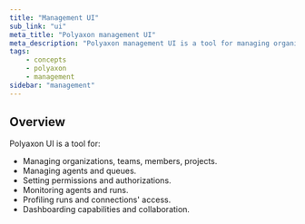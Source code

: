 ```yaml
---
title: "Management UI"
sub_link: "ui"
meta_title: "Polyaxon management UI"
meta_description: "Polyaxon management UI is a tool for managing organizations, teams, projects, agents."
tags:
    - concepts
    - polyaxon
    - management
sidebar: "management"
---
```


## Overview

Polyaxon UI is a tool for:

 * Managing organizations, teams, members, projects.
 * Managing agents and queues.
 * Setting permissions and authorizations.
 * Monitoring agents and runs.
 * Profiling runs and connections' access.
 * Dashboarding capabilities and collaboration.




